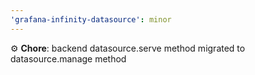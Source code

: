 ```yaml
---
'grafana-infinity-datasource': minor
---
```


⚙️ **Chore**: backend datasource.serve method migrated to datasource.manage method
